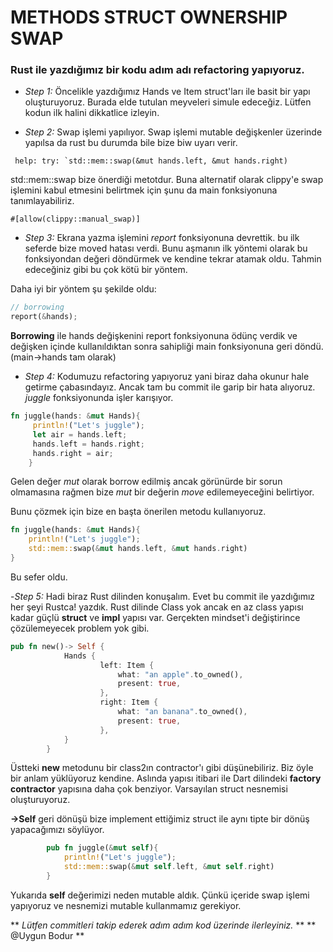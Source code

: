# METHODS STRUCT OWNERSHIP SWAP
### Rust ile yazdığımız bir kodu adım adı refactoring yapıyoruz.

- *Step 1:* Öncelikle yazdığımız Hands ve Item struct'ları ile basit bir yapı oluşturuyoruz. 
Burada elde tutulan meyveleri simule edeceğiz. Lütfen kodun ilk halini dikkatlice izleyin.

- *Step 2:* Swap işlemi yapılıyor. Swap işlemi mutable değişkenler üzerinde yapılsa da rust 
bu durumda bile bize biw uyarı verir.
```
 help: try: `std::mem::swap(&mut hands.left, &mut hands.right)
```

std::mem::swap bize önerdiği metotdur. Buna alternatif olarak clippy'e swap işlemini
kabul etmesini belirtmek için şunu da main fonksiyonuna tanımlayabiliriz.

```
#[allow(clippy::manual_swap)]
```

- *Step 3:* Ekrana yazma işlemini _report_ fonksiyonuna devrettik. bu ilk seferde bize moved 
hatası verdi. Bunu aşmanın ilk yöntemi olarak bu fonksiyondan değeri döndürmek ve kendine tekrar 
atamak oldu. Tahmin edeceğiniz gibi bu çok kötü bir yöntem.

Daha iyi bir yöntem şu şekilde oldu:

``` rust
// borrowing
report(&hands);
```
**Borrowing** ile hands değişkenini report fonksiyonuna ödünç verdik ve değişken içinde
kullanıldıktan sonra sahipliği main fonksiyonuna geri döndü. (main->hands tam olarak)

- *Step 4:* Kodumuzu refactoring yapıyoruz yani biraz daha okunur hale getirme çabasındayız.
Ancak tam bu commit ile garip bir hata alıyoruz. _juggle_ fonksiyonunda işler karışıyor.
``` rust
fn juggle(hands: &mut Hands){                                                                                   │   35 ``` rust
     println!("Let's juggle");                                                                                   │   36
     let air = hands.left;                                                                                       │   37
     hands.left = hands.right;                                                                                   │   38 ```
     hands.right = air;                                                                                          │~
    }
```
Gelen değer _mut_ olarak borrow edilmiş ancak görünürde bir sorun olmamasına rağmen 
bize _mut_ bir değerin _move_ edilemeyeceğini belirtiyor. 

Bunu çözmek için bize en başta önerilen metodu kullanıyoruz.

``` rust
fn juggle(hands: &mut Hands){
    println!("Let's juggle");
    std::mem::swap(&mut hands.left, &mut hands.right)
}
```
Bu sefer oldu.

-*Step 5:* Hadi biraz Rust dilinden konuşalım. Evet bu commit ile yazdığımız her şeyi 
Rustca! yazdık. Rust dilinde Class yok ancak en az class yapısı kadar güçlü
**struct** ve **impl** yapısı var. Gerçekten mindset'i değiştirince çözülemeyecek
problem yok gibi.

```rust
pub fn new()-> Self {
            Hands {
                    left: Item {
                        what: "an apple".to_owned(),
                        present: true,
                    },
                    right: Item {
                        what: "an banana".to_owned(),
                        present: true,
                    },
            }
        }

```
Üstteki **new** metodunu bir class2ın contractor'ı gibi düşünebiliriz.
Biz öyle bir anlam yüklüyoruz kendine. Aslında yapısı itibari ile Dart dilindeki
**factory contractor** yapısına daha çok benziyor. Varsayılan struct nesnemisi oluşturuyoruz.

**->Self** geri dönüşü bize implement ettiğimiz struct ile aynı tipte bir dönüş yapacağımızı söylüyor.


```rust
        pub fn juggle(&mut self){
            println!("Let's juggle");
            std::mem::swap(&mut self.left, &mut self.right)
        }


```
Yukarıda **self** değerimizi neden mutable aldık. Çünkü içeride swap işlemi yapıyoruz ve 
nesnemizi mutable kullanmamız gerekiyor.



** _Lütfen commitleri takip ederek adım adım kod üzerinde ilerleyiniz._ **
** @Uygun Bodur **
